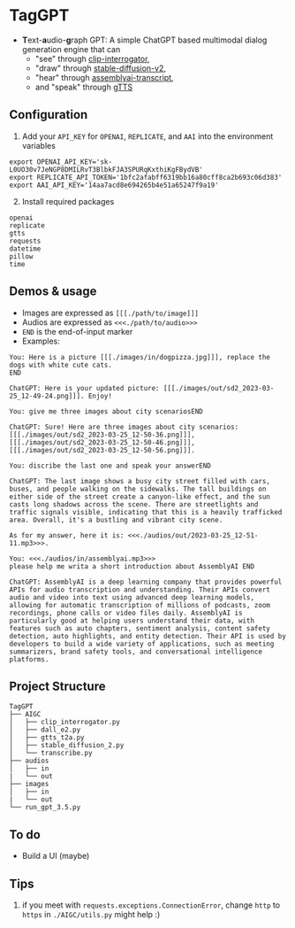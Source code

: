 # TagGPT

- **T**ext-**a**udio-**g**raph GPT: A simple ChatGPT based multimodal dialog generation engine that can
  - "see" through [clip-interrogator](https://replicate.com/pharmapsychotic/clip-interrogator),
  - "draw" through [stable-diffusion-v2](https://replicate.com/cjwbw/stable-diffusion-v2),
  - "hear" through [assemblyai-transcript](https://www.assemblyai.com/),
  - and "speak" through [gTTS](https://github.com/pndurette/gTTS)

## Configuration

1. Add your `API_KEY` for `OPENAI`, `REPLICATE`, and `AAI` into the environment variables

```
export OPENAI_API_KEY='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'
export REPLICATE_API_TOKEN='1bfc2afabff6319bb16a80cff8ca2b693c06d383'
export AAI_API_KEY='14aa7acd8e694265b4e51a65247f9a19'
```

2. Install required packages

```
openai
replicate
gtts
requests
datetime
pillow
time
```

## Demos & usage

- Images are expressed as `[[[./path/to/image]]]`
- Audios are expressed as `<<<./path/to/audio>>>`
- `END` is the end-of-input marker
- Examples:

```
You: Here is a picture [[[./images/in/dogpizza.jpg]]], replace the dogs with white cute cats.
END

ChatGPT: Here is your updated picture: [[[./images/out/sd2_2023-03-25_12-49-24.png]]]. Enjoy!
```

```
You: give me three images about city scenariosEND

ChatGPT: Sure! Here are three images about city scenarios:
[[[./images/out/sd2_2023-03-25_12-50-36.png]]], [[[./images/out/sd2_2023-03-25_12-50-46.png]]], [[[./images/out/sd2_2023-03-25_12-50-56.png]]].

You: discribe the last one and speak your answerEND

ChatGPT: The last image shows a busy city street filled with cars, buses, and people walking on the sidewalks. The tall buildings on either side of the street create a canyon-like effect, and the sun casts long shadows across the scene. There are streetlights and traffic signals visible, indicating that this is a heavily trafficked area. Overall, it's a bustling and vibrant city scene.

As for my answer, here it is: <<<./audios/out/2023-03-25_12-51-11.mp3>>>.
```

```
You: <<<./audios/in/assemblyai.mp3>>>
please help me writa a short introduction about AssemblyAI END

ChatGPT: AssemblyAI is a deep learning company that provides powerful APIs for audio transcription and understanding. Their APIs convert audio and video into text using advanced deep learning models, allowing for automatic transcription of millions of podcasts, zoom recordings, phone calls or video files daily. AssemblyAI is particularly good at helping users understand their data, with features such as auto chapters, sentiment analysis, content safety detection, auto highlights, and entity detection. Their API is used by developers to build a wide variety of applications, such as meeting summarizers, brand safety tools, and conversational intelligence platforms.
```

## Project Structure

```
TagGPT
├── AIGC
│   ├── clip_interrogator.py
│   ├── dall_e2.py
│   ├── gtts_t2a.py
│   ├── stable_diffusion_2.py
│   └── transcribe.py
├── audios
│   ├── in
|   └── out
├── images
│   ├── in
|   └── out
└── run_gpt_3.5.py
```

## To do

- Build a UI (maybe)

## Tips

1. if you meet with `requests.exceptions.ConnectionError`, change `http` to `https` in `./AIGC/utils.py` might help :)

